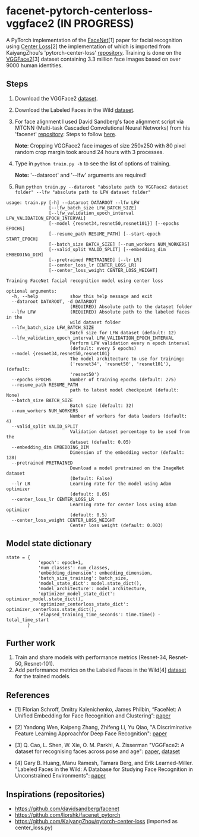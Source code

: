 # facenet-pytorch-centerloss-vggface2 (IN PROGRESS)
A PyTorch implementation  of the [FaceNet](https://arxiv.org/abs/1503.03832)[1] paper for facial recognition using [Center Loss](https://ydwen.github.io/papers/WenECCV16.pdf)[2] the implementation of which is imported from KaiyangZhou's 'pytorch-center-loss' [repository](https://github.com/KaiyangZhou/pytorch-center-loss). Training is done on the [VGGFace2](http://www.robots.ox.ac.uk/~vgg/data/vgg_face2/)[3] dataset containing 3.3 million face images based on over 9000 human identities.
&nbsp;


## Steps
1. Download the VGGFace2 [dataset](http://www.robots.ox.ac.uk/~vgg/data/vgg_face2/).
2. Download the Labeled Faces in the Wild [dataset](http://vis-www.cs.umass.edu/lfw/#download).  
3. For face alignment I used David Sandberg's face alignment script via MTCNN (Multi-task Cascaded Convolutional Neural Networks) from his 'facenet' [repository](https://github.com/davidsandberg/facenet):
 Steps to follow [here](https://github.com/davidsandberg/facenet/wiki/Classifier-training-of-inception-resnet-v1#face-alignment).
 &nbsp;

    __Note__: Cropping VGGFace2 face images of size 250x250 with 80 pixel random crop margin took around 24 hours with 3 processes.

4.  Type in ```python train.py -h``` to see the list of options of training. 
 &nbsp;

    __Note:__ '--dataroot' and '--lfw' arguments are required!

5. Run ```python train.py --dataroot "absolute path to VGGFace2 dataset folder" --lfw "absolute path to LFW dataset folder"```    
```
usage: train.py [-h] --dataroot DATAROOT --lfw LFW
                [--lfw_batch_size LFW_BATCH_SIZE]
                [--lfw_validation_epoch_interval LFW_VALIDATION_EPOCH_INTERVAL]
                [--model {resnet34,resnet50,resnet101}] [--epochs EPOCHS]
                [--resume_path RESUME_PATH] [--start-epoch START_EPOCH]
                [--batch_size BATCH_SIZE] [--num_workers NUM_WORKERS]
                [--valid_split VALID_SPLIT] [--embedding_dim EMBEDDING_DIM]
                [--pretrained PRETRAINED] [--lr LR]
                [--center_loss_lr CENTER_LOSS_LR]
                [--center_loss_weight CENTER_LOSS_WEIGHT]

Training FaceNet facial recognition model using center loss

optional arguments:
  -h, --help            show this help message and exit
  --dataroot DATAROOT, -d DATAROOT
                        (REQUIRED) Absolute path to the dataset folder
  --lfw LFW             (REQUIRED) Absolute path to the labeled faces in the
                        wild dataset folder
  --lfw_batch_size LFW_BATCH_SIZE
                        Batch size for LFW dataset (default: 12)
  --lfw_validation_epoch_interval LFW_VALIDATION_EPOCH_INTERVAL
                        Perform LFW validation every n epoch interval
                        (default: every 5 epochs)
  --model {resnet34,resnet50,resnet101}
                        The model architecture to use for training:
                        ('resnet34', 'resnet50', 'resnet101'), (default:
                        'resnet50')
  --epochs EPOCHS       Number of training epochs (default: 275)
  --resume_path RESUME_PATH
                        path to latest model checkpoint (default: None)
  --batch_size BATCH_SIZE
                        Batch size (default: 32)
  --num_workers NUM_WORKERS
                        Number of workers for data loaders (default: 4)
  --valid_split VALID_SPLIT
                        Validation dataset percentage to be used from the
                        dataset (default: 0.05)
  --embedding_dim EMBEDDING_DIM
                        Dimension of the embedding vector (default: 128)
  --pretrained PRETRAINED
                        Download a model pretrained on the ImageNet dataset
                        (Default: False)
  --lr LR               Learning rate for the model using Adam optimizer
                        (default: 0.05)
  --center_loss_lr CENTER_LOSS_LR
                        Learning rate for center loss using Adam optimizer
                        (default: 0.5)
  --center_loss_weight CENTER_LOSS_WEIGHT
                        Center loss weight (default: 0.003)
```

## Model state dictionary
```
state = {
            'epoch': epoch+1,
            'num_classes': num_classes,
            'embedding_dimension': embedding_dimension,
            'batch_size_training': batch_size,
            'model_state_dict': model.state_dict(),
            'model_architecture': model_architecture,
            'optimizer_model_state_dict': optimizer_model.state_dict(),
            'optimizer_centerloss_state_dict': optimizer_centerloss.state_dict(),
            'elapsed_training_time_seconds': time.time() - total_time_start
        }
``` 

## Further work
1. Train and share models with performance metrics (Resnet-34, Resnet-50, Resnet-101).
2. Add performance metrics on the Labeled Faces in the Wild[4] [dataset](http://vis-www.cs.umass.edu/lfw/) for the trained models.

## References
* [1] Florian Schroff, Dmitry Kalenichenko, James Philbin, “FaceNet: A Unified Embedding for Face Recognition and Clustering”:
 [paper](https://arxiv.org/abs/1503.03832)

* [2] Yandong Wen, Kaipeng Zhang, Zhifeng Li, Yu Qiao, "A Discriminative Feature Learning Approachfor Deep Face Recognition": [paper](https://ydwen.github.io/papers/WenECCV16.pdf)

* [3] Q. Cao, L. Shen, W. Xie, O. M. Parkhi, A. Zisserman
"VGGFace2: A dataset for recognising faces across pose and age":
[paper](https://arxiv.org/abs/1710.08092), [dataset](http://www.robots.ox.ac.uk/~vgg/data/vgg_face2/)

* [4] Gary B. Huang, Manu Ramesh, Tamara Berg, and Erik Learned-Miller.
"Labeled Faces in the Wild: A Database for Studying Face Recognition in Unconstrained Environments": [paper](http://vis-www.cs.umass.edu/lfw/lfw.pdf)

## Inspirations (repositories)
* https://github.com/davidsandberg/facenet
* https://github.com/liorshk/facenet_pytorch
* https://github.com/KaiyangZhou/pytorch-center-loss (imported as center_loss.py)
